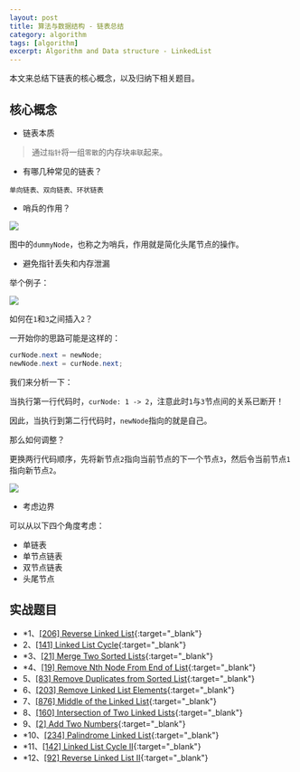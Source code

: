 ```yaml
---
layout: post
title: 算法与数据结构 - 链表总结
category: algorithm
tags: [algorithm]
excerpt: Algorithm and Data structure - LinkedList
---
```



本文来总结下链表的核心概念，以及归纳下相关题目。  



## 核心概念  

- 链表本质  

> 通过`指针`将一组`零散`的内存块`串联`起来。  


- 有哪几种常见的链表？  

`单向链表、双向链表、环状链表`  


- 哨兵的作用？  

![](https://yyc-images.oss-cn-beijing.aliyuncs.com/linked_list_dummyNode.png)  

图中的`dummyNode`，也称之为哨兵，作用就是简化头尾节点的操作。  


- 避免指针丢失和内存泄漏  

举个例子：  

![](https://yyc-images.oss-cn-beijing.aliyuncs.com/linked_list_insert_origin.png)  

如何在`1`和`3`之间插入`2`？  

一开始你的思路可能是这样的： 

``` java
curNode.next = newNode;
newNode.next = curNode.next;
```

我们来分析一下：  

当执行第一行代码时，`curNode: 1 -> 2`，注意此时`1`与`3`节点间的关系已断开！  

因此，当执行到第二行代码时，`newNode`指向的就是自己。  

那么如何调整？  

更换两行代码顺序，先将新节点`2`指向当前节点的下一个节点`3`，然后令当前节点`1`指向新节点`2`。  

![](https://yyc-images.oss-cn-beijing.aliyuncs.com/linked_list_insert.png)  

- 考虑边界  

可以从以下四个角度考虑：  

- 单链表  
- 单节点链表  
- 双节点链表    
- 头尾节点  


## 实战题目  

- *1、[[206] Reverse Linked List](http://yaoyichen.cn/algorithm/2020/03/24/leetcode-206.html){:target="_blank"}  
- 2、[[141] Linked List Cycle](http://yaoyichen.cn/algorithm/2020/03/26/leetcode-141.html){:target="_blank"}  
- *3、[[21] Merge Two Sorted Lists](http://yaoyichen.cn/algorithm/2020/03/25/leetcode-21.html){:target="_blank"}  
- *4、[[19] Remove Nth Node From End of List](http://yaoyichen.cn/algorithm/2020/05/03/leetcode-19.html){:target="_blank"}  
- 5、[[83] Remove Duplicates from Sorted List](http://yaoyichen.cn/algorithm/2020/03/25/leetcode-83.html){:target="_blank"}  
- 6、[[203] Remove Linked List Elements](http://yaoyichen.cn/algorithm/2020/05/03/leetcode-203.html){:target="_blank"}  
- 7、[[876] Middle of the Linked List](http://yaoyichen.cn/algorithm/2020/03/24/leetcode-876.html){:target="_blank"}  
- 8、[[160] Intersection of Two Linked Lists](http://yaoyichen.cn/algorithm/2020/03/26/leetcode-160.html){:target="_blank"}  
- 9、[[2] Add Two Numbers](http://yaoyichen.cn/algorithm/2020/05/03/leetcode-2.html){:target="_blank"}  
- *10、[[234] Palindrome Linked List](http://yaoyichen.cn/algorithm/2020/05/03/leetcode-234.html){:target="_blank"}  
- *11、[[142] Linked List Cycle II](http://yaoyichen.cn/algorithm/2020/07/03/leetcode-142.html){:target="_blank"}  
- *12、[[92] Reverse Linked List II](http://yaoyichen.cn/algorithm/2020/07/11/leetcode-92.html){:target="_blank"}  